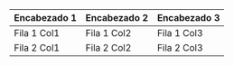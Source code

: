 | Encabezado 1 | Encabezado 2 | Encabezado 3 |
|--------------|--------------|--------------|
| Fila 1 Col1  | Fila 1 Col2  | Fila 1 Col3  |
| Fila 2 Col1  | Fila 2 Col2  | Fila 2 Col3  |
